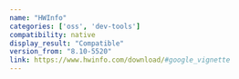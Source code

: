 ```yaml
---
name: "HWInfo"
categories: ['oss', 'dev-tools']
compatibility: native
display_result: "Compatible"
version_from: "8.10-5520"
link: https://www.hwinfo.com/download/#google_vignette
---
```

